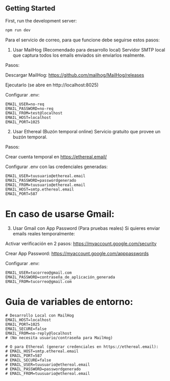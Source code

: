 ## Getting Started

First, run the development server:

```bash
npm run dev
```

Para el servicio de correo, para que funcione debe seguirse estos pasos:

1. Usar MailHog (Recomendado para desarrollo local)
   Servidor SMTP local que captura todos los emails enviados sin enviarlos realmente.

Pasos:

Descargar MailHog: https://github.com/mailhog/MailHog/releases

Ejecutarlo (se abre en http://localhost:8025)

Configurar .env:

```
EMAIL_USER=no-req
EMAIL_PASSWORD=no-req
EMAIL_FROM=test@localhost
EMAIL_HOST=localhost
EMAIL_PORT=1025
```

2. Usar Ethereal (Buzón temporal online)
   Servicio gratuito que provee un buzón temporal.

Pasos:

Crear cuenta temporal en https://ethereal.email/

Configurar .env con las credenciales generadas:

```
EMAIL_USER=tuusuario@ethereal.email
EMAIL_PASSWORD=passwordgenerado
EMAIL_FROM=tuusuario@ethereal.email
EMAIL_HOST=smtp.ethereal.email
EMAIL_PORT=587
```

# En caso de usarse Gmail:

3. Usar Gmail con App Password (Para pruebas reales)
   Si quieres enviar emails reales temporalmente:

Activar verificación en 2 pasos: https://myaccount.google.com/security

Crear App Password: https://myaccount.google.com/apppasswords

Configurar .env:

```
EMAIL_USER=tucorreo@gmail.com
EMAIL_PASSWORD=contraseña_de_aplicación_generada
EMAIL_FROM=tucorreo@gmail.com
```

# Guia de variables de entorno:

```
# Desarrollo Local con MailHog
EMAIL_HOST=localhost
EMAIL_PORT=1025
EMAIL_SECURE=false
EMAIL_FROM=no-reply@localhost
# (No necesita usuario/contraseña para MailHog)

# O para Ethereal (generar credenciales en https://ethereal.email):
# EMAIL_HOST=smtp.ethereal.email
# EMAIL_PORT=587
# EMAIL_SECURE=false
# EMAIL_USER=tuusuario@ethereal.email
# EMAIL_PASSWORD=passwordgenerado
# EMAIL_FROM=tuusuario@ethereal.email

```
